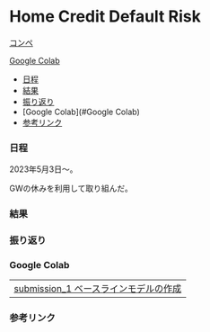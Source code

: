 # Home Credit Default Risk

[コンペ](https://www.kaggle.com/competitions/home-credit-default-risk)

[Google Colab]()

- [日程](#日程)
- [結果](#結果)
- [振り返り](#振り返り)
- [Google Colab](#Google Colab)
- [参考リンク](#参考リンク)

### 日程

2023年5月3日〜。

GWの休みを利用して取り組んだ。

### 結果


### 振り返り


### Google Colab

| |
| - |
| [submission_1 ベースラインモデルの作成](https://colab.research.google.com/drive/1rSySMOeWTKt_H1u-Nni-8SCVOj3AJqpi) | 

### 参考リンク

